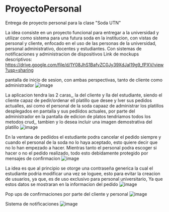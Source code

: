 # ProyectoPersonal
Entrega de proyecto personal para la clase "Soda UTN"

La idea consiste en un proyecto funcional para entregar a la universidad y utilizar como sistema para una futura soda en la institucion, con vistas de personal y cliente, enfocado en el uso de las personas de la universidad, personal administrativo, docentes y estudiantes. Con sistemas de notificaciones y administracion de dispositivos
Link de mockups descriptivos: https://drive.google.com/file/d/1Y08JhS1BafvZC0Jy39XdJaI19g9_fPXV/view?usp=sharing

pantalla de inicio de sesion, con ambas perspectivas, tanto de cliente como administrador
![image](https://github.com/user-attachments/assets/1a672770-2296-449f-99e7-be73dc77ce39)

La aplicacion tendra las 2 caras,, la del cliente y lla del estudiante, siendo el cliente capaz de pedir/ordenar ell platillo que desee y lver sus pedidos actualles, asi como el personal de la soda capaaz de administrar los platillos desplegados en pantalla y sus pediidos actuales, por parte del administrador en la pantalla de edicion de platos tendriamos todos los metodos crud,, tambien y lo desea incluir una imagen demostrativa del platillo
![image](https://github.com/user-attachments/assets/0a6b0ce2-bb4b-4554-93cb-2cc6c585b5c5)

En la ventana de pediidos el estudiante podra cancelar el pedido siempre y cuando el personal de la soda no lo haya aceptado, esto quiere decir que no lo han empezado a hacer. Mientras tanto el personal podra escoger si hacer o no el pedido realizado, todo esto debidamente protegido por mensajes de confirmacion
![image](https://github.com/user-attachments/assets/d8f60f5e-76d5-41f2-b64d-ce09413a1393)

La idea es que al principio se otorge una contraseña generica la cual el estudiante podria modificar una vez se loguee, esto para evitar la creacion de usuarios, ya que, es de uso exclusivo para personal universitario, Ya que estos datos se mostraran en la informacion del pedido
![image](https://github.com/user-attachments/assets/e7a0d34b-89dd-4c02-af90-1816e9223367)

Pop ups de confirmaciones por parte del cliente y personal
![image](https://github.com/user-attachments/assets/e45408b9-fade-448f-b74f-a2d0d8caee89)

Sistema de notificaciones
![image](https://github.com/user-attachments/assets/5ed6cf9b-e83c-4404-b364-3befa3bd2215)

